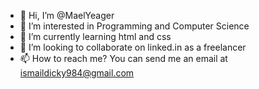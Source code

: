 - 👋 Hi, I’m @MaelYeager
- 👀 I’m interested in Programming and Computer Science
- 🌱 I’m currently learning html and css
- 💞️ I’m looking to collaborate on linked.in as a freelancer
- 📫 How to reach me? You can send me an email at ismaildicky984@gmail.com
